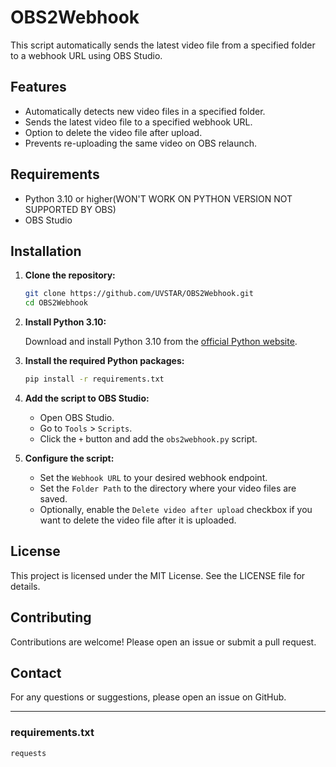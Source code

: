# OBS2Webhook

This script automatically sends the latest video file from a specified folder to a webhook URL using OBS Studio.

## Features

- Automatically detects new video files in a specified folder.
- Sends the latest video file to a specified webhook URL.
- Option to delete the video file after upload.
- Prevents re-uploading the same video on OBS relaunch.

## Requirements

- Python 3.10 or higher(WON'T WORK ON PYTHON VERSION NOT SUPPORTED BY OBS)
- OBS Studio

## Installation

1. **Clone the repository:**

    ```sh
    git clone https://github.com/UVSTAR/OBS2Webhook.git
    cd OBS2Webhook
    ```

2. **Install Python 3.10:**

    Download and install Python 3.10 from the [official Python website](https://www.python.org/downloads/release/python-3100/).

3. **Install the required Python packages:**

    ```sh
    pip install -r requirements.txt
    ```

4. **Add the script to OBS Studio:**

    - Open OBS Studio.
    - Go to `Tools` > `Scripts`.
    - Click the `+` button and add the `obs2webhook.py` script.

5. **Configure the script:**

    - Set the `Webhook URL` to your desired webhook endpoint.
    - Set the `Folder Path` to the directory where your video files are saved.
    - Optionally, enable the `Delete video after upload` checkbox if you want to delete the video file after it is uploaded.

## License

This project is licensed under the MIT License. See the LICENSE file for details.

## Contributing

Contributions are welcome! Please open an issue or submit a pull request.

## Contact

For any questions or suggestions, please open an issue on GitHub.

---

### requirements.txt

```plaintext
requests

